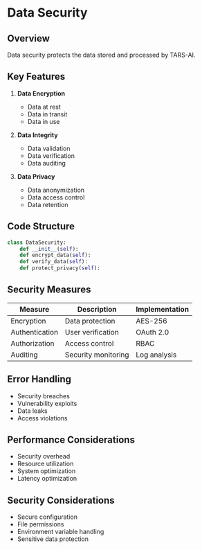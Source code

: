 # Data Security

## Overview
Data security protects the data stored and processed by TARS-AI.

## Key Features
1. **Data Encryption**
   - Data at rest
   - Data in transit
   - Data in use

2. **Data Integrity**
   - Data validation
   - Data verification
   - Data auditing

3. **Data Privacy**
   - Data anonymization
   - Data access control
   - Data retention

## Code Structure
```python
class DataSecurity:
    def __init__(self):
    def encrypt_data(self):
    def verify_data(self):
    def protect_privacy(self):
```

## Security Measures
| Measure | Description | Implementation |
|---------|-------------|----------------|
| Encryption | Data protection | AES-256 |
| Authentication | User verification | OAuth 2.0 |
| Authorization | Access control | RBAC |
| Auditing | Security monitoring | Log analysis |

## Error Handling
- Security breaches
- Vulnerability exploits
- Data leaks
- Access violations

## Performance Considerations
- Security overhead
- Resource utilization
- System optimization
- Latency optimization

## Security Considerations
- Secure configuration
- File permissions
- Environment variable handling
- Sensitive data protection